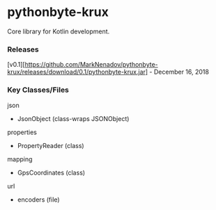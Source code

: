 # pythonbyte-krux
Core library for Kotlin development.

### Releases ###

[v0.1][https://github.com/MarkNenadov/pythonbyte-krux/releases/download/0.1/pythonbyte-krux.jar] - December 16, 2018

### Key Classes/Files

json
* JsonObject (class-wraps JSONObject)

properties
* PropertyReader (class)

mapping
* GpsCoordinates (class)

url
* encoders (file)
